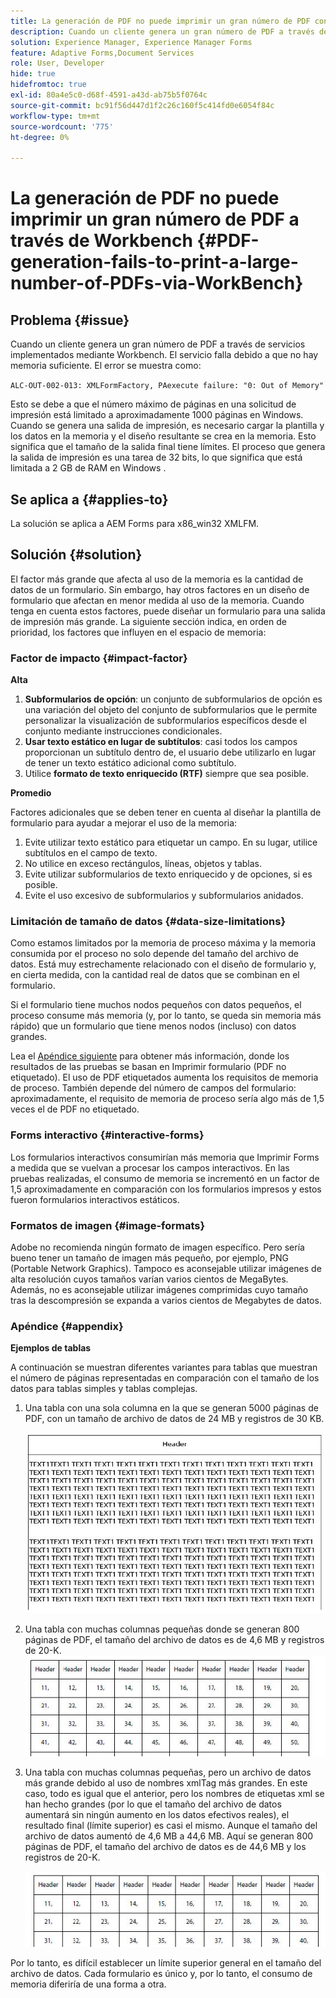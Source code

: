 ```yaml
---
title: La generación de PDF no puede imprimir un gran número de PDF con Workbench
description: Cuando un cliente genera un gran número de PDF a través de servicios implementados mediante Workbench, el servicio de impresión falla.
solution: Experience Manager, Experience Manager Forms
feature: Adaptive Forms,Document Services
role: User, Developer
hide: true
hidefromtoc: true
exl-id: 80a4e5c0-d68f-4591-a43d-ab75b5f0764c
source-git-commit: bc91f56d447d1f2c26c160f5c414fd0e6054f84c
workflow-type: tm+mt
source-wordcount: '775'
ht-degree: 0%

---
```


# La generación de PDF no puede imprimir un gran número de PDF a través de Workbench {#PDF-generation-fails-to-print-a-large-number-of-PDFs-via-WorkBench}

## Problema {#issue}

Cuando un cliente genera un gran número de PDF a través de servicios implementados mediante Workbench. El servicio falla debido a que no hay memoria suficiente. El error se muestra como:

`ALC-OUT-002-013: XMLFormFactory, PAexecute failure: "0: Out of Memory"`

<!-- Attached is a simplified template (BollatoRiservatiLandscape_table_simple.xdp) that simulates the problem.
Using the Designer, if we associate the template "BollatoRiservatiLandscape_table_semplice.xdp" with the XML file "BollatoRiservati.xml" during the generation of the pdf, the process comes to occupy 1.6 Gb of RAM. On the server side, with the complete template, the pdf generation process breaks down, occupying 2 GB of RAM.-->

Esto se debe a que el número máximo de páginas en una solicitud de impresión está limitado a aproximadamente 1000 páginas en Windows. Cuando se genera una salida de impresión, es necesario cargar la plantilla y los datos en la memoria y el diseño resultante se crea en la memoria. Esto significa que el tamaño de la salida final tiene límites. El proceso que genera la salida de impresión es una tarea de 32 bits, lo que significa que está limitada a 2 GB de RAM en Windows <!--and 4 GB on UNIX-->.

## Se aplica a {#applies-to}

La solución se aplica a AEM Forms <!--JEE Server and AEM Forms on OSGi Server--> para x86_win32 XMLFM.

## Solución {#solution}

El factor más grande que afecta al uso de la memoria es la cantidad de datos de un formulario. Sin embargo, hay otros factores en un diseño de formulario que afectan en menor medida al uso de la memoria. Cuando tenga en cuenta estos factores, puede diseñar un formulario para una salida de impresión más grande. La siguiente sección indica, en orden de prioridad, los factores que influyen en el espacio de memoria:

### Factor de impacto {#impact-factor}

**Alta**

1. **Subformularios de opción**: un conjunto de subformularios de opción es una variación del objeto del conjunto de subformularios que le permite personalizar la visualización de subformularios específicos desde el conjunto mediante instrucciones condicionales.
1. **Usar texto estático en lugar de subtítulos**: casi todos los campos proporcionan un subtítulo dentro de, el usuario debe utilizarlo en lugar de tener un texto estático adicional como subtítulo.
1. Utilice **formato de texto enriquecido (RTF)** siempre que sea posible.

**Promedio**

Factores adicionales que se deben tener en cuenta al diseñar la plantilla de formulario para ayudar a mejorar el uso de la memoria:

1. Evite utilizar texto estático para etiquetar un campo. En su lugar, utilice subtítulos en el campo de texto.
2. No utilice en exceso rectángulos, líneas, objetos y tablas.
3. Evite utilizar subformularios de texto enriquecido y de opciones, si es posible.
4. Evite el uso excesivo de subformularios y subformularios anidados.

### Limitación de tamaño de datos {#data-size-limitations}

Como estamos limitados por la memoria de proceso máxima y la memoria consumida por el proceso no solo depende del tamaño del archivo de datos. Está muy estrechamente relacionado con el diseño de formulario y, en cierta medida, con la cantidad real de datos que se combinan en el formulario.

Si el formulario tiene muchos nodos pequeños con datos pequeños, el proceso consume más memoria (y, por lo tanto, se queda sin memoria más rápido) que un formulario que tiene menos nodos (incluso) con datos grandes.

Lea el [Apéndice siguiente](#appendix) para obtener más información, donde los resultados de las pruebas se basan en Imprimir formulario (PDF no etiquetado). El uso de PDF etiquetados aumenta los requisitos de memoria de proceso. También depende del número de campos del formulario: aproximadamente, el requisito de memoria de proceso sería algo más de 1,5 veces el de PDF no etiquetado.

### Forms interactivo {#interactive-forms}

Los formularios interactivos consumirían más memoria que Imprimir Forms a medida que se vuelvan a procesar los campos interactivos. En las pruebas realizadas, el consumo de memoria se incrementó en un factor de 1,5 aproximadamente en comparación con los formularios impresos y estos fueron formularios interactivos estáticos.

### Formatos de imagen {#image-formats}

Adobe no recomienda ningún formato de imagen específico. Pero sería bueno tener un tamaño de imagen más pequeño, por ejemplo, PNG (Portable Network Graphics). Tampoco es aconsejable utilizar imágenes de alta resolución cuyos tamaños varían varios cientos de MegaBytes. Además, no es aconsejable utilizar imágenes comprimidas cuyo tamaño tras la descompresión se expanda a varios cientos de Megabytes de datos.

### Apéndice {#appendix}

**Ejemplos de tablas**

A continuación se muestran diferentes variantes para tablas que muestran el número de páginas representadas en comparación con el tamaño de los datos para tablas simples y tablas complejas.

1. Una tabla con una sola columna en la que se generan 5000 páginas de PDF, con un tamaño de archivo de datos de 24 MB y registros de 30 KB.

   ![tabla_columna_única](/help/forms/using/assets/table_single_column.png)

1. Una tabla con muchas columnas pequeñas donde se generan 800 páginas de PDF, el tamaño del archivo de datos es de 4,6 MB y registros de 20-K.
   ![table_many_small_columns](/help/forms/using/assets/table_many_small_columns.png)

1. Una tabla con muchas columnas pequeñas, pero un archivo de datos más grande debido al uso de nombres xmlTag más grandes.
En este caso, todo es igual que el anterior, pero los nombres de etiquetas xml se han hecho grandes (por lo que el tamaño del archivo de datos aumentará sin ningún aumento en los datos efectivos reales), el resultado final (límite superior) es casi el mismo. Aunque el tamaño del archivo de datos aumentó de 4,6 MB a 44,6 MB. Aquí se generan 800 páginas de PDF, el tamaño del archivo de datos es de 44,6 MB y los registros de 20-K.

   ![nombre_etiqueta_xml_table_greater_table](/help/forms/using/assets/table_bigger_xml_tagname.png)

Por lo tanto, es difícil establecer un límite superior general en el tamaño del archivo de datos. Cada formulario es único y, por lo tanto, el consumo de memoria diferiría de una forma a otra.
